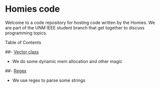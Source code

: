 # Homies code

Welcome to a code repository for hosting code written by the Homies. We are part of the UNM IEEE student branch that get together to discuss programming topics.

Table of Contents

##- [Vector class](/VectorClass)
  - We do some dynamic mem allocation and other magic

##- [Regex](/Regex)
  - We use regex to parse some strings


